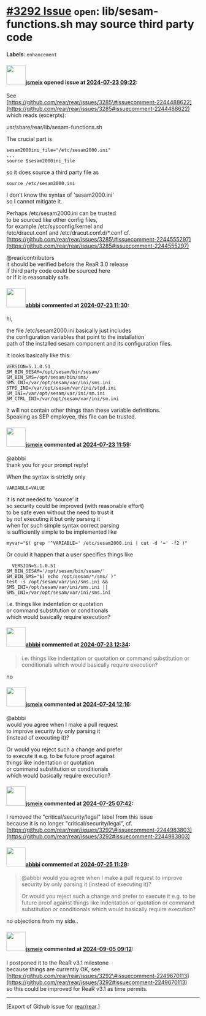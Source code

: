 [\#3292 Issue](https://github.com/rear/rear/issues/3292) `open`: lib/sesam-functions.sh may source third party code
===================================================================================================================

**Labels**: `enhancement`

#### <img src="https://avatars.githubusercontent.com/u/1788608?u=925fc54e2ce01551392622446ece427f51e2f0ce&v=4" width="50">[jsmeix](https://github.com/jsmeix) opened issue at [2024-07-23 09:22](https://github.com/rear/rear/issues/3292):

See  
[https://github.com/rear/rear/issues/3285\#issuecomment-2244488622](https://github.com/rear/rear/issues/3285#issuecomment-2244488622)  
which reads (excerpts):

usr/share/rear/lib/sesam-functions.sh

The crucial part is

    sesam2000ini_file="/etc/sesam2000.ini"
    ...
    source $sesam2000ini_file

so it does source a third party file as

    source /etc/sesam2000.ini

I don't know the syntax of 'sesam2000.ini'  
so I cannot mitigate it.

Perhaps /etc/sesam2000.ini can be trusted  
to be sourced like other config files,  
for example /etc/sysconfig/kernel and  
/etc/dracut.conf and /etc/dracut.conf.d/\*.conf cf.  
[https://github.com/rear/rear/issues/3285\#issuecomment-2244555297](https://github.com/rear/rear/issues/3285#issuecomment-2244555297)

@rear/contributors  
it should be verified before the ReaR 3.0 release  
if third party code could be sourced here  
or if it is reasonably safe.

#### <img src="https://avatars.githubusercontent.com/u/3919561?u=473291dd3dbd58fd0af45714935992a3d416aa6e&v=4" width="50">[abbbi](https://github.com/abbbi) commented at [2024-07-23 11:30](https://github.com/rear/rear/issues/3292#issuecomment-2244983803):

hi,

the file /etc/sesam2000.ini basically just includes  
the configuration variables that point to the installation  
path of the installed sesam component and its configuration files.

It looks basically like this:

    VERSION=5.1.0.51
    SM_BIN_SESAM=/opt/sesam/bin/sesam/
    SM_BIN_SMS=/opt/sesam/bin/sms/
    SMS_INI=/var/opt/sesam/var/ini/sms.ini
    STPD_INI=/var/opt/sesam/var/ini/stpd.ini
    SM_INI=/var/opt/sesam/var/ini/sm.ini
    SM_CTRL_INI=/var/opt/sesam/var/ini/sm.ini

It will not contain other things than these variable definitions.  
Speaking as SEP employee, this file can be trusted.

#### <img src="https://avatars.githubusercontent.com/u/1788608?u=925fc54e2ce01551392622446ece427f51e2f0ce&v=4" width="50">[jsmeix](https://github.com/jsmeix) commented at [2024-07-23 11:59](https://github.com/rear/rear/issues/3292#issuecomment-2245039783):

@abbbi  
thank you for your prompt reply!

When the syntax is strictly only

    VARIABLE=VALUE

it is not needed to 'source' it  
so security could be improved (with reasonable effort)  
to be safe even without the need to trust it  
by not executing it but only parsing it  
when for such simple syntax correct parsing  
is sufficiently simple to be implemented like

    myvar="$( grep '^VARIABLE=' /etc/sesam2000.ini | cut -d '=' -f2 )"

Or could it happen that a user specifies things like

      VERSION=5.1.0.51
    SM_BIN_SESAM='/opt/sesam/bin/sesam/'
    SM_BIN_SMS="$( echo /opt/sesam/*/sms/ )"
    test -s /opt/sesam/var/ini/sms.ini && SMS_INI=/opt/sesam/var/ini/sms.ini || SMS_INI=/var/opt/sesam/var/ini/sms.ini

i.e. things like indentation or quotation  
or command substitution or conditionals  
which would basically require execution?

#### <img src="https://avatars.githubusercontent.com/u/3919561?u=473291dd3dbd58fd0af45714935992a3d416aa6e&v=4" width="50">[abbbi](https://github.com/abbbi) commented at [2024-07-23 12:34](https://github.com/rear/rear/issues/3292#issuecomment-2245133814):

> i.e. things like indentation or quotation or command substitution or
> conditionals which would basically require execution?

no

#### <img src="https://avatars.githubusercontent.com/u/1788608?u=925fc54e2ce01551392622446ece427f51e2f0ce&v=4" width="50">[jsmeix](https://github.com/jsmeix) commented at [2024-07-24 12:16](https://github.com/rear/rear/issues/3292#issuecomment-2247763188):

@abbbi  
would you agree when I make a pull request  
to improve security by only parsing it  
(instead of executing it)?

Or would you reject such a change and prefer  
to execute it e.g. to be future proof against  
things like indentation or quotation  
or command substitution or conditionals  
which would basically require execution?

#### <img src="https://avatars.githubusercontent.com/u/1788608?u=925fc54e2ce01551392622446ece427f51e2f0ce&v=4" width="50">[jsmeix](https://github.com/jsmeix) commented at [2024-07-25 07:42](https://github.com/rear/rear/issues/3292#issuecomment-2249670113):

I removed the "critical/security/legal" label from this issue  
because it is no longer "critical/security/legal", cf.  
[https://github.com/rear/rear/issues/3292\#issuecomment-2244983803](https://github.com/rear/rear/issues/3292#issuecomment-2244983803)

#### <img src="https://avatars.githubusercontent.com/u/3919561?u=473291dd3dbd58fd0af45714935992a3d416aa6e&v=4" width="50">[abbbi](https://github.com/abbbi) commented at [2024-07-25 11:29](https://github.com/rear/rear/issues/3292#issuecomment-2250102673):

> @abbbi would you agree when I make a pull request to improve security
> by only parsing it (instead of executing it)?
>
> Or would you reject such a change and prefer to execute it e.g. to be
> future proof against things like indentation or quotation or command
> substitution or conditionals which would basically require execution?

no objections from my side..

#### <img src="https://avatars.githubusercontent.com/u/1788608?u=925fc54e2ce01551392622446ece427f51e2f0ce&v=4" width="50">[jsmeix](https://github.com/jsmeix) commented at [2024-09-05 09:12](https://github.com/rear/rear/issues/3292#issuecomment-2331009910):

I postponed it to the ReaR v3.1 milestone  
because things are currently OK, see  
[https://github.com/rear/rear/issues/3292\#issuecomment-2249670113](https://github.com/rear/rear/issues/3292#issuecomment-2249670113)  
so this could be improved for ReaR v3.1 as time permits.

------------------------------------------------------------------------

\[Export of Github issue for
[rear/rear](https://github.com/rear/rear).\]
